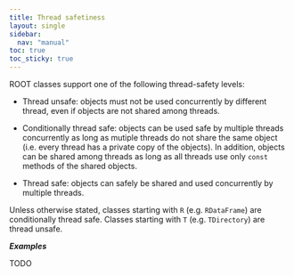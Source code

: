 ```yaml
---
title: Thread safetiness
layout: single
sidebar:
  nav: "manual"
toc: true
toc_sticky: true
---
```


ROOT classes support one of the following thread-safety levels:

- Thread unsafe: objects must not be used concurrently by different thread, even if objects are not shared among threads.

- Conditionally thread safe: objects can be used safe by multiple threads concurrently as long as mutiple threads do not share the same object (i.e. every thread has a private copy of the objects).  In addition, objects can be shared among threads as long as all threads use only `const` methods of the shared objects.

- Thread safe: objects can safely be shared and used concurrently by multiple threads.

Unless otherwise stated, classes starting with `R` (e.g. `RDataFrame`) are conditionally thread safe.
Classes starting with `T` (e.g. `TDirectory`) are thread unsafe.

_**Examples**_

TODO
